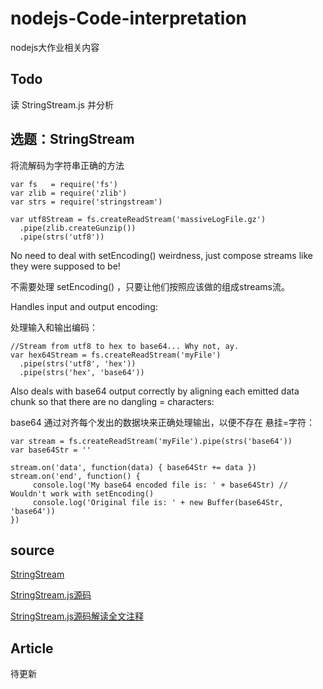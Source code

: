 # nodejs-Code-interpretation
nodejs大作业相关内容
## Todo
读 StringStream.js 并分析
## 选题：StringStream 
将流解码为字符串正确的方法

    var fs   = require('fs')
    var zlib = require('zlib')
    var strs = require('stringstream')

    var utf8Stream = fs.createReadStream('massiveLogFile.gz')
      .pipe(zlib.createGunzip())
      .pipe(strs('utf8'))
No need to deal with setEncoding() weirdness, just compose streams like they were supposed to be!

不需要处理 setEncoding() ，只要让他们按照应该做的组成streams流。

Handles input and output encoding:

处理输入和输出编码：

    //Stream from utf8 to hex to base64... Why not, ay.
    var hex64Stream = fs.createReadStream('myFile')
      .pipe(strs('utf8', 'hex'))
      .pipe(strs('hex', 'base64'))
      
Also deals with base64 output correctly by aligning each emitted data chunk so that there are no dangling = characters:

base64 通过对齐每个发出的数据块来正确处理输出，以便不存在 悬挂=字符：

    var stream = fs.createReadStream('myFile').pipe(strs('base64'))
    var base64Str = ''

    stream.on('data', function(data) { base64Str += data })
    stream.on('end', function() {
         console.log('My base64 encoded file is: ' + base64Str) // Wouldn't work with setEncoding()
         console.log('Original file is: ' + new Buffer(base64Str, 'base64'))
    })

## source
[StringStream](https://github.com/mhart/StringStream)

[StringStream.js源码]()

[StringStream.js源码解读全文注释]()

## Article
待更新
